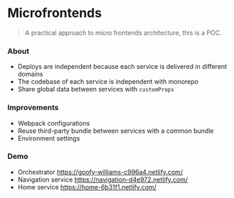 # Microfrontends

> A practical approach to micro frontends architecture, this is a POC.

### About

- Deploys are independent because each service is delivered in different domains
- The codebase of each service is independent with monorepo
- Share global data between services with `customProps`

### Improvements

- Webpack configurations
- Reuse third-party bundle between services with a common bundle
- Environment settings

### Demo

- Orchestrator https://goofy-williams-c996a4.netlify.com/
- Navigation service https://navigation-d4e972.netlify.com/
- Home service https://home-6b31f1.netlify.com/
